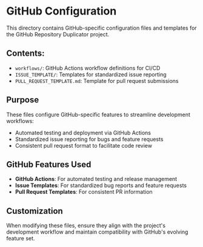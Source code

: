 # GitHub Configuration

This directory contains GitHub-specific configuration files and templates for the GitHub Repository Duplicator project.

## Contents:

- `workflows/`: GitHub Actions workflow definitions for CI/CD
- `ISSUE_TEMPLATE/`: Templates for standardized issue reporting
- `PULL_REQUEST_TEMPLATE.md`: Template for pull request submissions

## Purpose

These files configure GitHub-specific features to streamline development workflows:

- Automated testing and deployment via GitHub Actions
- Standardized issue reporting for bugs and feature requests
- Consistent pull request format to facilitate code review

## GitHub Features Used

- **GitHub Actions**: For automated testing and release management
- **Issue Templates**: For standardized bug reports and feature requests
- **Pull Request Templates**: For consistent PR information

## Customization

When modifying these files, ensure they align with the project's development workflow and maintain compatibility with GitHub's evolving feature set. 